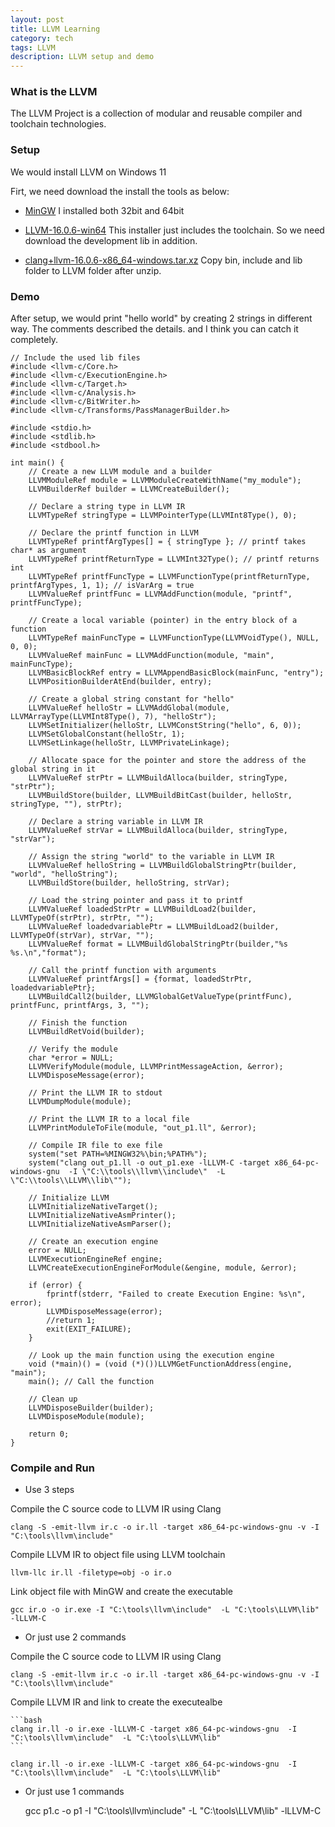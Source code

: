 ```yaml
---
layout: post
title: LLVM Learning
category: tech
tags: LLVM
description: LLVM setup and demo
---
```


### What is the LLVM

The LLVM Project is a collection of modular and reusable compiler and toolchain technologies.

### Setup

We would install LLVM on Windows 11 

Firt, we need download the install the tools as below:

- [MinGW](https://github.com/niXman/mingw-builds-binaries/releases)
	I installed both 32bit and 64bit
	
- [LLVM-16.0.6-win64](https://github.com/llvm/llvm-project/releases/tag/llvmorg-16.0.6)
	This installer just includes the toolchain. So we need download the development lib in addition.
	
- [clang+llvm-16.0.6-x86_64-windows.tar.xz](https://github.com/awakecoding/llvm-prebuilt/releases)
	Copy bin, include and lib folder to LLVM folder after unzip.
	
### Demo
	
After setup, we would print "hello world" by creating 2 strings in different way.  The comments described the details. 
and I think you can catch it completely.	

    // Include the used lib files
	#include <llvm-c/Core.h>
	#include <llvm-c/ExecutionEngine.h>
	#include <llvm-c/Target.h>
	#include <llvm-c/Analysis.h>
	#include <llvm-c/BitWriter.h>
	#include <llvm-c/Transforms/PassManagerBuilder.h>

	#include <stdio.h>
	#include <stdlib.h>
	#include <stdbool.h>

	int main() {  
		// Create a new LLVM module and a builder
		LLVMModuleRef module = LLVMModuleCreateWithName("my_module");
		LLVMBuilderRef builder = LLVMCreateBuilder();
	 
		// Declare a string type in LLVM IR
		LLVMTypeRef stringType = LLVMPointerType(LLVMInt8Type(), 0);

		// Declare the printf function in LLVM
		LLVMTypeRef printfArgTypes[] = { stringType }; // printf takes char* as argument
		LLVMTypeRef printfReturnType = LLVMInt32Type(); // printf returns int
		LLVMTypeRef printfFuncType = LLVMFunctionType(printfReturnType, printfArgTypes, 1, 1); // isVarArg = true
		LLVMValueRef printfFunc = LLVMAddFunction(module, "printf", printfFuncType);

		// Create a local variable (pointer) in the entry block of a function
		LLVMTypeRef mainFuncType = LLVMFunctionType(LLVMVoidType(), NULL, 0, 0);
		LLVMValueRef mainFunc = LLVMAddFunction(module, "main", mainFuncType);
		LLVMBasicBlockRef entry = LLVMAppendBasicBlock(mainFunc, "entry");
		LLVMPositionBuilderAtEnd(builder, entry);
	 
		// Create a global string constant for "hello"
		LLVMValueRef helloStr = LLVMAddGlobal(module, LLVMArrayType(LLVMInt8Type(), 7), "helloStr");   
		LLVMSetInitializer(helloStr, LLVMConstString("hello", 6, 0));
		LLVMSetGlobalConstant(helloStr, 1);
		LLVMSetLinkage(helloStr, LLVMPrivateLinkage);

		// Allocate space for the pointer and store the address of the global string in it
		LLVMValueRef strPtr = LLVMBuildAlloca(builder, stringType, "strPtr");
		LLVMBuildStore(builder, LLVMBuildBitCast(builder, helloStr, stringType, ""), strPtr);
		
		// Declare a string variable in LLVM IR
		LLVMValueRef strVar = LLVMBuildAlloca(builder, stringType, "strVar");
	 
		// Assign the string "world" to the variable in LLVM IR
		LLVMValueRef helloString = LLVMBuildGlobalStringPtr(builder, "world", "helloString");
		LLVMBuildStore(builder, helloString, strVar);

		// Load the string pointer and pass it to printf
		LLVMValueRef loadedStrPtr = LLVMBuildLoad2(builder, LLVMTypeOf(strPtr), strPtr, "");
		LLVMValueRef loadedvariablePtr = LLVMBuildLoad2(builder, LLVMTypeOf(strVar), strVar, "");
		LLVMValueRef format = LLVMBuildGlobalStringPtr(builder,"%s %s.\n","format");
		
		// Call the printf function with arguments
		LLVMValueRef printfArgs[] = {format, loadedStrPtr, loadedvariablePtr};
		LLVMBuildCall2(builder, LLVMGlobalGetValueType(printfFunc), printfFunc, printfArgs, 3, "");
	 
		// Finish the function
		LLVMBuildRetVoid(builder);

		// Verify the module
		char *error = NULL;
		LLVMVerifyModule(module, LLVMPrintMessageAction, &error);
		LLVMDisposeMessage(error);

		// Print the LLVM IR to stdout
		LLVMDumpModule(module);

		// Print the LLVM IR to a local file
		LLVMPrintModuleToFile(module, "out_p1.ll", &error);

		// Compile IR file to exe file
		system("set PATH=%MINGW32%\bin;%PATH%");
		system("clang out_p1.ll -o out_p1.exe -lLLVM-C -target x86_64-pc-windows-gnu  -I \"C:\\tools\\llvm\\include\"  -L \"C:\\tools\\LLVM\\lib\"");
		
		// Initialize LLVM
		LLVMInitializeNativeTarget();
		LLVMInitializeNativeAsmPrinter();
		LLVMInitializeNativeAsmParser();

		// Create an execution engine
		error = NULL;
		LLVMExecutionEngineRef engine;
		LLVMCreateExecutionEngineForModule(&engine, module, &error);

		if (error) {
			fprintf(stderr, "Failed to create Execution Engine: %s\n", error);
			LLVMDisposeMessage(error);
			//return 1;
			exit(EXIT_FAILURE);
		}

		// Look up the main function using the execution engine
		void (*main)() = (void (*)())LLVMGetFunctionAddress(engine, "main");
		main(); // Call the function

		// Clean up
		LLVMDisposeBuilder(builder);
		LLVMDisposeModule(module);

		return 0;
	}

### Compile and Run

- Use 3 steps

Compile the C source code to LLVM IR using Clang
	
	clang -S -emit-llvm ir.c -o ir.ll -target x86_64-pc-windows-gnu -v -I "C:\tools\llvm\include"
	
Compile LLVM IR to object file using LLVM toolchain
	
	llvm-llc ir.ll -filetype=obj -o ir.o
	
Link object file with MinGW and create the executable
	
    gcc ir.o -o ir.exe -I "C:\tools\llvm\include"  -L "C:\tools\LLVM\lib"  -lLLVM-C
	
- Or just use 2 commands

Compile the C source code to LLVM IR using Clang
	
	clang -S -emit-llvm ir.c -o ir.ll -target x86_64-pc-windows-gnu -v -I "C:\tools\llvm\include"
	
Compile LLVM IR and link to create the executealbe

	```bash
	clang ir.ll -o ir.exe -lLLVM-C -target x86_64-pc-windows-gnu  -I "C:\tools\llvm\include"  -L "C:\tools\LLVM\lib"
	```
	
	clang ir.ll -o ir.exe -lLLVM-C -target x86_64-pc-windows-gnu  -I "C:\tools\llvm\include"  -L "C:\tools\LLVM\lib"
	
- Or just use 1 commands

    gcc p1.c -o p1 -I "C:\tools\llvm\include"  -L "C:\tools\LLVM\lib"  -lLLVM-C

